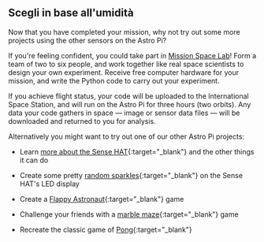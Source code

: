 ## Scegli in base all'umidità

Now that you have completed your mission, why not try out some more projects using the other sensors on the Astro Pi?

If you're feeling confident, you could take part in [Mission Space Lab](https://astro-pi.org/missions/space-lab/)! Form a team of two to six people, and work together like real space scientists to design your own experiment. Receive free computer hardware for your mission, and write the Python code to carry out your experiment.

If you achieve flight status, your code will be uploaded to the International Space Station, and will run on the Astro Pi for three hours (two orbits). Any data your code gathers in space — image or sensor data files — will be downloaded and returned to you for analysis.

Alternatively you might want to try out one of our other Astro Pi projects:

+ Learn [more about the Sense HAT](https://projects.raspberrypi.org/en/projects/getting-started-with-the-sense-hat){:target="_blank"} and the other things it can do

+ Create some pretty [random sparkles](https://projects.raspberrypi.org/en/projects/sense-hat-random-sparkles){:target="_blank"} on the Sense HAT's LED display

+ Create a [Flappy Astronaut](https://projects.raspberrypi.org/en/projects/flappy-astronaut){:target="_blank"} game

+ Challenge your friends with a [marble maze](https://projects.raspberrypi.org/en/projects/sense-hat-marble-maze){:target="_blank"} game

+ Recreate the classic game of [Pong](https://projects.raspberrypi.org/en/projects/sense-hat-pong){:target="_blank"}
